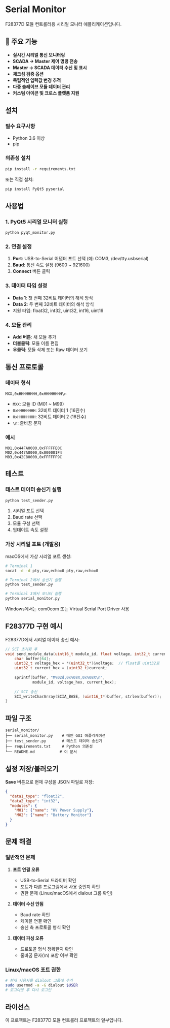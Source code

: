 # Serial Monitor

F28377D 모듈 컨트롤러용 시리얼 모니터 애플리케이션입니다.

## 🎯 주요 기능

- **실시간 시리얼 통신 모니터링**
- **SCADA → Master 제어 명령 전송**
- **Master → SCADA 데이터 수신 및 표시**
- **체크섬 검증 옵션**
- **독립적인 입력값 변경 추적**
- **다중 슬레이브 모듈 데이터 관리**
- **커스텀 아이콘 및 크로스 플랫폼 지원**

## 설치

### 필수 요구사항
- Python 3.6 이상
- pip

### 의존성 설치
```bash
pip install -r requirements.txt
```

또는 직접 설치:
```bash
pip install PyQt5 pyserial
```

## 사용법

### 1. PyQt5 시리얼 모니터 실행
```bash
python pyqt_monitor.py
```

### 2. 연결 설정
1. **Port**: USB-to-Serial 어댑터 포트 선택 (예: COM3, /dev/tty.usbserial)
2. **Baud**: 통신 속도 설정 (9600 ~ 921600)
3. **Connect** 버튼 클릭

### 3. 데이터 타입 설정
- **Data 1**: 첫 번째 32비트 데이터의 해석 방식
- **Data 2**: 두 번째 32비트 데이터의 해석 방식
- 지원 타입: float32, int32, uint32, int16, uint16

### 4. 모듈 관리
- **Add 버튼**: 새 모듈 추가
- **더블클릭**: 모듈 이름 편집
- **우클릭**: 모듈 삭제 또는 Raw 데이터 보기

## 통신 프로토콜

### 데이터 형식
```
MXX,0xHHHHHHHH,0xHHHHHHHH\n
```

- `MXX`: 모듈 ID (M01 ~ M99)
- `0xHHHHHHHH`: 32비트 데이터 1 (16진수)
- `0xHHHHHHHH`: 32비트 데이터 2 (16진수)
- `\n`: 줄바꿈 문자

### 예시
```
M01,0x44FA0000,0xFFFFFE0C
M02,0x447A0000,0x000001F4
M03,0x42C80000,0xFFFFFF9C
```

## 테스트

### 테스트 데이터 송신기 실행
```bash
python test_sender.py
```

1. 시리얼 포트 선택
2. Baud rate 선택
3. 모듈 구성 선택
4. 업데이트 속도 설정

### 가상 시리얼 포트 (개발용)
macOS에서 가상 시리얼 포트 생성:
```bash
# Terminal 1
socat -d -d pty,raw,echo=0 pty,raw,echo=0

# Terminal 2에서 송신기 실행
python test_sender.py

# Terminal 3에서 모니터 실행
python serial_monitor.py
```

Windows에서는 com0com 또는 Virtual Serial Port Driver 사용

## F28377D 구현 예시

F28377D에서 시리얼 데이터 송신 예시:

```c
// SCI 초기화 후
void send_module_data(uint16_t module_id, float voltage, int32_t current) {
    char buffer[64];
    uint32_t voltage_hex = *(uint32_t*)&voltage;  // float를 uint32로
    uint32_t current_hex = (uint32_t)current;
    
    sprintf(buffer, "M%02d,0x%08X,0x%08X\n", 
            module_id, voltage_hex, current_hex);
    
    // SCI 송신
    SCI_writeCharArray(SCIA_BASE, (uint16_t*)buffer, strlen(buffer));
}
```

## 파일 구조

```
serial_monitor/
├── serial_monitor.py    # 메인 GUI 애플리케이션
├── test_sender.py       # 테스트 데이터 송신기
├── requirements.txt     # Python 의존성
└── README.md           # 이 문서
```

## 설정 저장/불러오기

**Save** 버튼으로 현재 구성을 JSON 파일로 저장:
```json
{
  "data1_type": "float32",
  "data2_type": "int32",
  "modules": {
    "M01": {"name": "HV Power Supply"},
    "M02": {"name": "Battery Monitor"}
  }
}
```

## 문제 해결

### 일반적인 문제

1. **포트 연결 오류**
   - USB-to-Serial 드라이버 확인
   - 포트가 다른 프로그램에서 사용 중인지 확인
   - 권한 문제 (Linux/macOS에서 dialout 그룹 확인)

2. **데이터 수신 안됨**
   - Baud rate 확인
   - 케이블 연결 확인
   - 송신 측 프로토콜 형식 확인

3. **데이터 파싱 오류**
   - 프로토콜 형식 정확한지 확인
   - 줄바꿈 문자(\n) 포함 여부 확인

### Linux/macOS 포트 권한
```bash
# 현재 사용자를 dialout 그룹에 추가
sudo usermod -a -G dialout $USER
# 로그아웃 후 다시 로그인
```

## 라이선스

이 프로젝트는 F28377D 모듈 컨트롤러 프로젝트의 일부입니다.